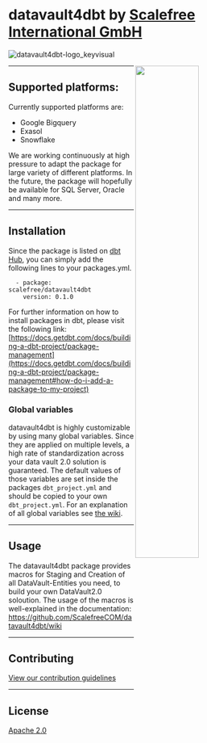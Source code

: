 # datavault4dbt by [Scalefree International GmbH](https://www.scalefree.com)

![datavault4dbt-logo_keyvisual](https://user-images.githubusercontent.com/81677440/195860893-435b5faa-71f1-4e01-969d-3593a808daa8.png)

[<img src="https://user-images.githubusercontent.com/78537603/191483803-8cd4fc72-54a1-45f6-ab39-d798ec83e4c9.jpg" width=50% align=right>](https://www.scalefree.com)

---
## Supported platforms:
Currently supported platforms are:
* Google Bigquery
* Exasol
* Snowflake

We are working continuously at high pressure to adapt the package for large variety of different platforms. In the future, the package will hopefully be available for SQL Server, Oracle and many more.

---


## Installation
Since the package is listed on [dbt Hub](https://hub.getdbt.com/), you can simply add the following lines to your packages.yml. 

      - package: scalefree/datavault4dbt
        version: 0.1.0

For further information on how to install packages in dbt, please visit the following link: 
[https://docs.getdbt.com/docs/building-a-dbt-project/package-management](https://docs.getdbt.com/docs/building-a-dbt-project/package-management#how-do-i-add-a-package-to-my-project)

### Global variables
datavault4dbt is highly customizable by using many global variables. Since they are applied on multiple levels, a high rate of standardization across your data vault 2.0 solution is guaranteed. The default values of those variables are set inside the packages `dbt_project.yml` and should be copied to your own `dbt_project.yml`. For an explanation of all global variables see [the wiki](https://github.com/ScalefreeCOM/datavault4dbt/wiki/Global-variables).

---
## Usage
The datavault4dbt package provides macros for Staging and Creation of all DataVault-Entities you need, to build your own DataVault2.0 soloution. The usage of the macros is well-explained in the documentation: https://github.com/ScalefreeCOM/datavault4dbt/wiki

---
## Contributing
[View our contribution guidelines](CONTRIBUTING.md)

---
## License
[Apache 2.0](LICENSE.md)
